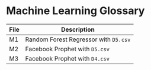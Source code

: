 # Machine Learning Glossary

| File | Description                           |
|------|---------------------------------------|
| M1   | Random Forest Regressor with `D5.csv` |
| M2   | Facebook Prophet with `D5.csv`        |
| M3   | Facebook Prophet with `D4.csv`        |
